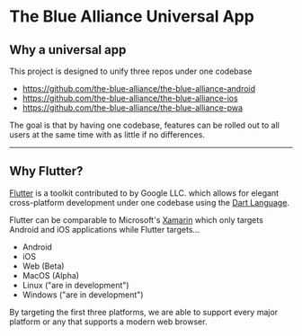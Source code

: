 # The Blue Alliance Universal App

## Why a universal app

This project is designed to unify three repos under one codebase

* https://github.com/the-blue-alliance/the-blue-alliance-android
* https://github.com/the-blue-alliance/the-blue-alliance-ios
* https://github.com/the-blue-alliance/the-blue-alliance-pwa

The goal is that by having one codebase, features can be rolled out 
to all users at the same time with as little if no differences.

---

## Why Flutter?

[Flutter](https://flutter.dev/) is a toolkit contributed to by Google LLC.
which allows for elegant cross-platform development under one codebase
using the [Dart Language](https://dart.dev/).

Flutter can be comparable to Microsoft's 
[Xamarin](https://dotnet.microsoft.com/apps/xamarin) which only targets
Android and iOS applications while Flutter targets...

* Android
* iOS
* Web (Beta)
* MacOS (Alpha)
* Linux ("are in development")
* Windows ("are in development")

By targeting the first three platforms, we are able to support every major
platform or any that supports a modern web browser.